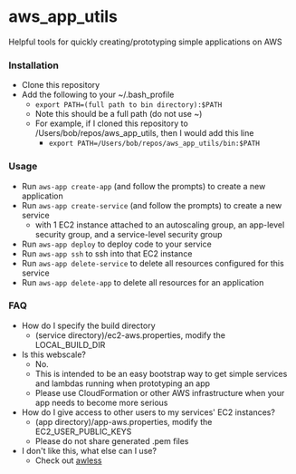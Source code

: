 # aws_app_utils
Helpful tools for quickly creating/prototyping simple applications on AWS

### Installation
* Clone this repository
* Add the following to your ~/.bash_profile
  * `export PATH=(full path to bin directory):$PATH`
  * Note this should be a full path (do not use ~)
  * For example, if I cloned this repository to /Users/bob/repos/aws_app_utils, then I would add this line
    * `export PATH=/Users/bob/repos/aws_app_utils/bin:$PATH`

### Usage

* Run `aws-app create-app` (and follow the prompts) to create a new application
* Run `aws-app create-service` (and follow the prompts) to create a new service
  * with 1 EC2 instance attached to an autoscaling group, an app-level security group, and a service-level security group
* Run `aws-app deploy` to deploy code to your service
* Run `aws-app ssh` to ssh into that EC2 instance
* Run `aws-app delete-service` to delete all resources configured for this service
* Run `aws-app delete-app` to delete all resources for an application

### FAQ

* How do I specify the build directory
  * (service directory)/ec2-aws.properties, modify the LOCAL_BUILD_DIR
* Is this webscale?
  * No.
  * This is intended to be an easy bootstrap way to get simple services and lambdas running when prototyping an app
  * Please use CloudFormation or other AWS infrastructure when your app needs to become more serious
* How do I give access to other users to my services' EC2 instances?
  * (app directory)/app-aws.properties, modify the EC2_USER_PUBLIC_KEYS
  * Please do not share generated .pem files
* I don't like this, what else can I use?
  * Check out [awless](https://github.com/wallix/awless)
